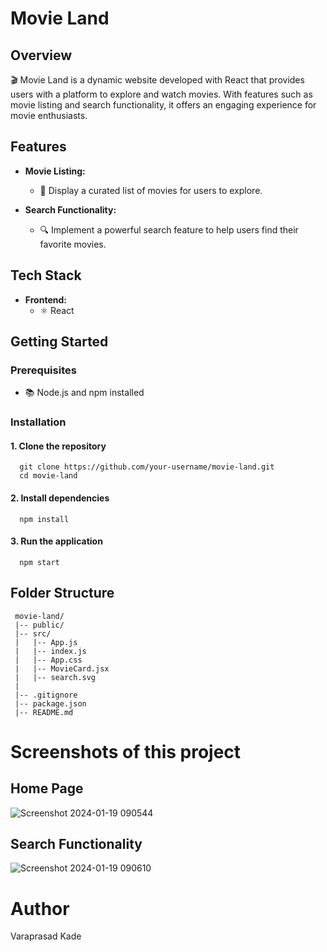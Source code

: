 # Movie Land

## Overview
🎬 Movie Land is a dynamic website developed with React that provides users with a platform to explore and watch movies. With features such as movie listing and search functionality, it offers an engaging experience for movie enthusiasts.

## Features

- **Movie Listing:**
  - 🎥 Display a curated list of movies for users to explore.

- **Search Functionality:**
  - 🔍 Implement a powerful search feature to help users find their favorite movies.

## Tech Stack

- **Frontend:**
  - ⚛️ React

## Getting Started

### Prerequisites

- 📚 Node.js and npm installed

### Installation

#### 1. Clone the repository
      git clone https://github.com/your-username/movie-land.git
      cd movie-land
#### 2. Install dependencies
      npm install
#### 3. Run the application
      npm start

## Folder Structure
     movie-land/
     |-- public/
     |-- src/
     |   |-- App.js
     |   |-- index.js
     |   |-- App.css
     |   |-- MovieCard.jsx
     |   |-- search.svg
     |
     |-- .gitignore
     |-- package.json
     |-- README.md

# Screenshots of this project

## Home Page
![Screenshot 2024-01-19 090544](https://github.com/kvprasad13/MovieLand-React/assets/123655329/41b58527-e6bc-4b71-be1b-4a1d799c84bf)

## Search Functionality
![Screenshot 2024-01-19 090610](https://github.com/kvprasad13/MovieLand-React/assets/123655329/b5a0f836-916e-4478-b7d6-8fa0db5b863b)


# Author
Varaprasad Kade
